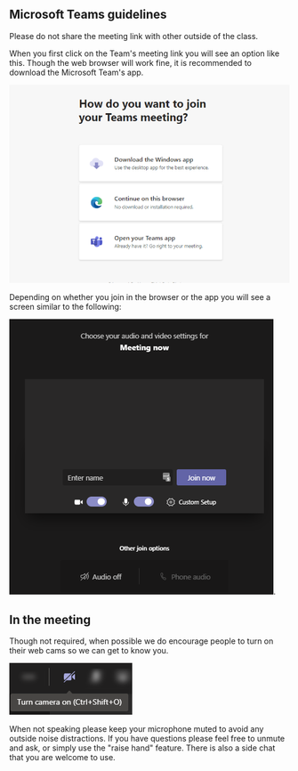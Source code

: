 ## Microsoft Teams guidelines ##

Please do not share the meeting link with other outside of the class. 

When you first click on the Team's meeting link you will see an option like this. Though the web browser will work fine, it is recommended to download the Microsoft Team's app.

![Teams Join Screen](images/TeamsJoin.png)

Depending on whether you join in the browser or the app you will see a screen similar to the following:

![Teams Join Meeting Screen](images/TeamsJoinMeeting.png).

## In the meeting

Though not required, when possible we do encourage people to turn on their web cams so we can get to know you.

![Teams Web Cam Button](images/TeamsWebCamButton.png)

When not speaking please keep your microphone muted to avoid any outside noise distractions. 
If you have questions please feel free to unmute and ask, or simply use the "raise hand" feature.
There is also a side chat that you are welcome to use. 
